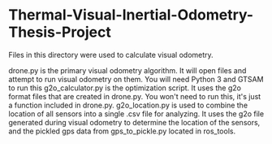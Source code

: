 # Thermal-Visual-Inertial-Odometry-Thesis-Project
Files in this directory were used to calculate visual odometry. 

drone.py is the primary visual odometry algorithm. It will open files and attempt to run visual odometry on them. You will need Python 3 and GTSAM to run this
g2o_calculator.py is the optimization script. It uses the g2o format files that are created in drone.py. You won't need to run this, it's just a function included in drone.py.
g2o_location.py is used to combine the location of all sensors into a single .csv file for analyzing. It uses the g2o file generated during visual odometry to determine the location of the sensors, and the pickled gps data from gps_to_pickle.py located in ros_tools.

 
